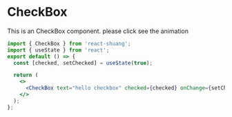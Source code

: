 # CheckBox

This is an CheckBox component. please click see the animation

```jsx
import { CheckBox } from 'react-shuang';
import { useState } from 'react';
export default () => {
  const [checked, setChecked] = useState(true);

  return (
    <>
      <CheckBox text="hello checkbox" checked={checked} onChange={setChecked} />
    </>
  );
};
```
